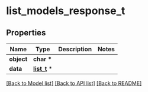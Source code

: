 # list_models_response_t

## Properties
Name | Type | Description | Notes
------------ | ------------- | ------------- | -------------
**object** | **char \*** |  | 
**data** | [**list_t**](model.md) \* |  | 

[[Back to Model list]](../README.md#documentation-for-models) [[Back to API list]](../README.md#documentation-for-api-endpoints) [[Back to README]](../README.md)


